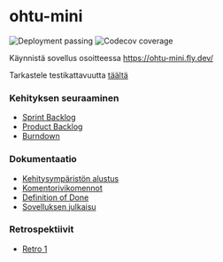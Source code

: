 # ohtu-mini

![Deployment passing](https://github.com/Perttu-Kangas/ohtu-mini/actions/workflows/pipeline.yml/badge.svg)
![Codecov coverage](https://codecov.io/gh/Perttu-Kangas/ohtu-mini/branch/main/graph/badge.svg?token=5JFTXJ2SI4)

Käynnistä sovellus osoitteessa https://ohtu-mini.fly.dev/

Tarkastele testikattavuutta
[täältä](https://app.codecov.io/gh/Perttu-Kangas/ohtu-mini/tree/main/?displayType=list)

### Kehityksen seuraaminen

- [Sprint Backlog](https://github.com/orgs/Perttu-Kangas/projects/5)
- [Product Backlog](https://github.com/orgs/Perttu-Kangas/projects/3)
- [Burndown](https://docs.google.com/spreadsheets/d/1K0tKkEaEDCDPjoNIQM4OD2D97GUcdu-iTdonzo5Ue-I/edit?usp=sharing)

### Dokumentaatio

- [Kehitysympäristön alustus](./docs/development.md)
- [Komentorivikomennot](./docs/commands.md)
- [Definition of Done](./docs/definition_of_done.md)
- [Sovelluksen julkaisu](./docs/publishing.md)

### Retrospektiivit

- [Retro 1](./docs/retro.md)

